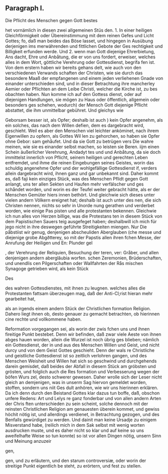 

<!-- Seite 478 -->
Paragraph  I.
-------------


Die Pflicht des Menschen gegen Gott bestes

het vornämlich in diesen zwei allgemeinen Stüs den. 1. In einer heiligen Gleichförmigkeit oder Übereinstimmung mit dem reinen Gefes und Licht Gottes; fo, daß man beides das Böse lasset, und hingegen in Ausübung derjenigen ims merwährenden und fittlichen Gebote der Ges rechtigkeit und Billigkeit erfunden werde. Und 2. wenn man Gott diejenige Ehrerbietung, Ans dacht, Ehre und Anbåtung, die er von uns fordert, erweiser, welches alles in dem Wort, göttliche Verehrung oder Gottesdienst, begrifa fen ist. Von dem erstern haben wir bereits gehans delt, wie auch von den verschiedenen Verwands schaften der Christen, wie sie durch das besondere Maaß der empfangenen und einem jeden verliehenen Gnade von einander unterschieden sind, und in dieser Betrachtung ihre mancherley Aemier oder Pflichten an dem Leibe Christi, welcher die Kirche ist, zu bes obachten haben. Nun komme ich auf den Gottess dienst, oder auf diejenigen Handlungen, sie mögen zu Haus oder öffentlich, allgemein oder besonders ges schehen, wodurch) der Mensch Gott diejenige Pflicht abstattet, die ihm unmittelbar gebühret. Und gleichys wie

<!-- Seite 479 -->

Geborsam besser ist, als Opfer; deshalb ist auch ) kein Opfer angenehm, als ein solches, das nach dem Willen defien, dem es dargebracht wird, geschieht. Weil es aber den Menschen viel leichter ankòminet, nach ihrem Eigenwillen zu opfern, als Gottes Wil len zu gehorchen, so haben sie Opfer ohne Gebor: sam gehåufet. Und da sie Gott zu betrügen vers Die wahre meinen, wie sie es einander selbst machen, so leisten sie Beren. iijm einen Schein äußerlicher Verehrung, Andadyt tes und und Anbåtung, da sie doch immittelst innerlich von Pflicht, seinem heiligen und gerechten Leben entfremdet, und ihme die reinen Eingebungen seines Geistes, worin das schuldig angenehme Opfer und der wohlgefällige Gottesdienst if, verders allein dargebracht wird, ihnen ganz und gar unbekannt sind. Daher kommt es, daß faji kein einziges Stück, was des Menschen Pflidt gegen Gott anlangt, uns ter allen Sekten und Haufen mehr verfälscher und ges schåndet worden, und worin es der Teufel weiter gebracht hätte, als er der Menschen Gemüter hiers innen bethört. Und gleichwie sich dieses unter vielen andern Völkern ereignet hat; deshalb ist auch unter des nen, die sich Christen nennen, nichts so sehr in Unorde nung gerathen und verderbet worden, wie einige Pas pisten und alle protestanten bekennen. Gleichwie ich nun alles von Herzen billige, was die Protestans ten in diesem Stück von dem Papistischen Sauers teig ausgefeget haben; deshalbwill ich mich für jego nicht in ihre deswegen geführte Streitigkeiten miengen. Nur Die påbstiist wir genug, denjenigen abscheuliden Aberglauben (che messe und diejenige grobe Abgðtterey, so mit der Papstis allen ihren fchen Messe, der Anrufung der Heiligen und En: Plunder gel

, der Verehrung der Reliquien, Besuchung der teren, ver: Gråber, und allen denjenigen andern aberglăubia worfen. schen Zeremonien, Brüderschaften, und unendlis cen Pilgerschaften oder Wallfahrten der Rås mischen Synagoge getrieben wird, als kein Stück

Des
<!-- Seite 480 -->



des wahren Gottesdienstes, mit ihnen zu leugnen. welches alles die Protestanten fattsam überzeugen mag, daß der Anti-Cl;rist hieran mehr gearbeitet hat,

als an irgends einem andern Stück der Christlichen formation Religion. Dahero liegt ihnen ob, desto genauer zu gemacht betrachten, ob hierinnen cine rechte und vollkommene haben.

Reformation vorgegangen sei, als worin der zwis fchen uns und ihnen fireitige Punkt bestebet. Denn wir befinden, daß zwar viele Aeste von ihnen abges hauen worden, allein die Wurzel ist noch übrig ges blieben; nämlich ein Gottesdienst, der in und aus des Menschen Willen und Geist, und nicht durcy und von dem Geist Gottes geschieht. Denn der wals re Christliche und geistliche Gottesdienst ist so zeitlich verlohren gangen, und des Menschen Weisheit und Willen hat sich so geschwind und durchgehends darein gemisdet, daß beides der Abfall in diesem Stück am gróbsten und grösten, und folglich auch die Res formation und Verbesserung wegen der böfen Wurs zel, desto schwerer gewesen. Daher wrolle sich der Leser nicht gleich an demjenigen, was in unserm Sag hiervon gemeldet worden, stoffen, sondern uns niit Ges dult anhören, wie wir uns hierinnen erklären. Da ich denn durch den Beistand Gottes klar dazus tun boffe, daß, obschon unfere Redens: Art und Lelys re ganz fonderbar und von allen andern Arten der Chris ften unterschieden zu sein scheint, solche dennoch mit der reinsten Christlichen Religion am genauesten überein kommet, und gewiss höchit nötig ist, und allerdings verdienet, in Betrachtung gezogen, und des Benfalls gewürdiget zu werden. Und dainit man keine Ursadje zu einigem Misverstand habe, (reilich mich in dem Sak selbst mit wenig worten ausdrucken muste, und es daher nicht so klar und auf keine so uns aweifelhafte Weise so tun konnte) so ist vor allen Dingen nötig, unsern Sinn und Meinung anzuzeir

gen,
<!-- Seite 481 -->

gen, und zu erläutern, und den starum controversiæ, oder worin der streitige Punkt eigentlich be steht, zu erörtern, und fest zu stellen.

